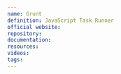 ```yaml
---
name: Grunt
definition: JavaScript Task Runner
official website:
repository:
documentation:
resources:
videos: 
tags:
---
```

